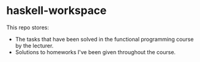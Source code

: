 # haskell-workspace
This repo stores:
- The tasks that have been solved in the functional programming course by the lecturer.
- Solutions to homeworks I've been given throughout the course.